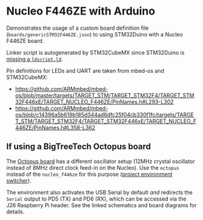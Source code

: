 # Nucleo F446ZE with Arduino

Demonstrates the usage of a custom board definition file (`boards/genericSTM32F446ZE.json`) to using STM32Duino with a Nucleo F446ZE board.

Linker script is autogenerated by STM32CubeMX since STM32Duino is [missing a `ldscript.ld`](https://github.com/stm32duino/Arduino_Core_STM32/tree/2.0.0/variants/STM32F4xx/F446Z(C-E)(H-J-T)). 

Pin definitions for LEDs and UART are taken from mbed-os and STM32CubeMX:
* https://github.com/ARMmbed/mbed-os/blob/master/targets/TARGET_STM/TARGET_STM32F4/TARGET_STM32F446xE/TARGET_NUCLEO_F446ZE/PinNames.h#L293-L302
* https://github.com/ARMmbed/mbed-os/blob/c14396a5b619b185d344ad6dfc25f04cb330f1fc/targets/TARGET_STM/TARGET_STM32F4/TARGET_STM32F446xE/TARGET_NUCLEO_F446ZE/PinNames.h#L358-L362

## If using a BigTreeTech Octopus board 

The [Octopus board](https://github.com/bigtreetech/BIGTREETECH-OCTOPUS-V1.0/tree/master/Hardware) has a different oscillator setup (12MHz crystal oscillator instead of 8MHz direct clock feed-in on the Nucleo). Use the `octopus` instead of the `nucleo_f446ze` for this purpose ([project environment switcher](https://docs.platformio.org/en/latest/integration/ide/vscode.html#project-tasks)).

The environment also activates the USB Serial by default *and* redirects the `Serial` output to PD5 (TX) and PD6 (RX), which can be accessed via the J26 Raspberry Pi header. See the linked schematics and board diagrams for details.